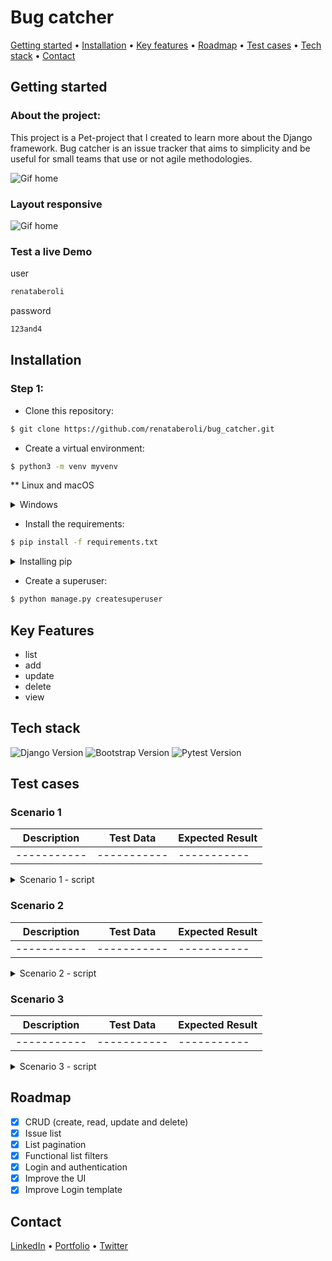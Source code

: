 # Bug catcher



[Getting started](#getting-started) •
[Installation](#installation) •
[Key features](#features) •
[Roadmap](#roadmap) •
[Test cases](#testCases) •
[Tech stack](#stack)  •
[Contact](#contact)

## Getting started

### About the project:
This project is a Pet-project that I created to learn more about the Django framework. Bug catcher is an issue tracker 
that aims to simplicity and be useful for small teams that use or not agile methodologies. 

![Gif home]()

### Layout responsive
![Gif home]()

### Test a live Demo

user
```sh
renataberoli
```
password
```sh
123and4
```

## Installation

### Step 1:
- Clone this repository:
```sh
$ git clone https://github.com/renataberoli/bug_catcher.git
```

- Create a virtual environment:
```sh
$ python3 -m venv myvenv
```
** Linux and macOS
<details>
<summary>Windows</summary>

If you are using a virtualenv on Windows, run the fallen command:

```sh
$ python -m venv myvenv
```
</details>

- Install the requirements:
````sh
$ pip install -f requirements.txt
````

<details>
<summary>Installing pip</summary>

If you don't have the 'pip' package installed, run the fallen command:

```sh
$ python -m pip install --upgrade pip
```
In this way you'll get the most updated version of the 'pip' package.

**This command is compatible with Linux, macOS and Windows
</details>

- Create a superuser:
```sh
$ python manage.py createsuperuser
```

## Key Features
- list
- add 
- update
- delete
- view

## Tech stack
![Django Version](https://img.shields.io/badge/Django-~3.2.10-blueviolet)
![Bootstrap Version](https://img.shields.io/badge/Bootstrap-5-blue)
![Pytest Version](https://img.shields.io/badge/Pytest-idn-green)

## Test cases
### Scenario 1
| Description | Test Data | Expected Result | 
| ----------- | --------- | --------------- | 
|-----------| -----------| -----------|

<details>
<summary>Scenario 1 - script</summary>
</details>

### Scenario 2
| Description | Test Data | Expected Result | 
| ----------- | --------- | --------------- | 
|-----------| -----------| -----------|
<details>
<summary>Scenario 2 - script</summary>
</details>

### Scenario 3
| Description | Test Data | Expected Result | 
| ----------- | --------- | --------------- | 
|-----------| -----------| -----------|
<details>
<summary>Scenario 3 - script</summary>
</details>

## Roadmap
- [x] CRUD (create, read, update and delete)
- [x] Issue list
- [x] List pagination
- [x] Functional list filters
- [x] Login and authentication
- [x] Improve the UI 
- [x] Improve Login template

## Contact
[LinkedIn](https://www.linkedin.com/) •
[Portfolio](https://renataberoli.github.io/) •
[Twitter](https://twitter.com/renataberoli) 
